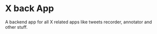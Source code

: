 # X back App

A backend app for all X related apps like tweets recorder, annotator and other stuff.
